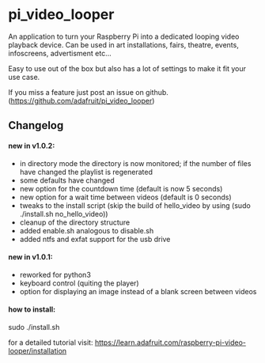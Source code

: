 # pi_video_looper
An application to turn your Raspberry Pi into a dedicated looping video playback device.
Can be used in art installations, fairs, theatre, events, infoscreens, advertisment etc...

Easy to use out of the box but also has a lot of settings to make it fit your use case.

If you miss a feature just post an issue on github. (https://github.com/adafruit/pi_video_looper)

## Changelog

#### new in v1.0.2:
 - in directory mode the directory is now monitored;
   if the number of files have changed the playlist is regenerated
 - some defaults have changed
 - new option for the countdown time (default is now 5 seconds)
 - new option for a wait time between videos (default is 0 seconds)
 - tweaks to the install script (skip the build of hello_video by using (sudo ./install.sh no_hello_video))
 - cleanup of the directory structure
 - added enable.sh analogous to disable.sh
 - added ntfs and exfat support for the usb drive
  
#### new in v1.0.1:
 - reworked for python3
 - keyboard control (quiting the player)
 - option for displaying an image instead of a blank screen between videos
    
#### how to install:
sudo ./install.sh

for a detailed tutorial visit: https://learn.adafruit.com/raspberry-pi-video-looper/installation
